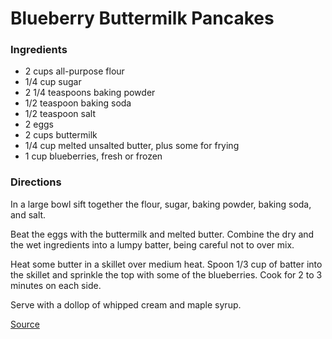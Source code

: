 # Blueberry Buttermilk Pancakes

### Ingredients
* 2 cups all-purpose flour
* 1/4 cup sugar
* 2 1/4 teaspoons baking powder
* 1/2 teaspoon baking soda
* 1/2 teaspoon salt
* 2 eggs
* 2 cups buttermilk
* 1/4 cup melted unsalted butter, plus some for frying
* 1 cup blueberries, fresh or frozen

### Directions
In a large bowl sift together the flour, sugar, baking powder, baking soda, and salt.

Beat the eggs with the buttermilk and melted butter. Combine the dry and the wet ingredients into a lumpy batter, being careful not to over mix.

Heat some butter in a skillet over medium heat. Spoon 1/3 cup of batter into the skillet and sprinkle the top with some of the blueberries. Cook for 2 to 3 minutes on each side.

Serve with a dollop of whipped cream and maple syrup.

[Source](http://www.foodnetwork.com/recipes/blueberry-buttermilk-pancakes-recipe2.html)
